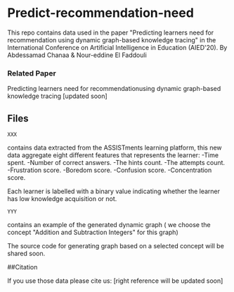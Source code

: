 # Predict-recommendation-need
This repo contains data used in the paper "Predicting learners need for recommendation using dynamic graph-based knowledge tracing" in the International Conference on Artificial Intelligence in Education (AIED'20).
By Abdessamad Chanaa & Nour-eddine El Faddouli
### Related Paper

Predicting learners need for recommendationusing dynamic graph-based knowledge tracing [updated soon]

## Files

 
```
XXX
``` 

contains data extracted from the ASSISTments learning platform, this new data aggregate eight different features that represents the learner:
-Time spent.
-Number of correct answers.
-The hints count.
-The attempts count.
-Frustration score.
-Boredom score.
-Confusion score.
-Concentration score.

Each learner is labelled with a binary value indicating whether the learner has low knowledge acquisition or not.

```
YYY 
```
contains an example of the generated dynamic graph ( we choose the concept "Addition and Subtraction Integers" for this graph)

The source code for generating graph based on a selected concept will be shared soon.

##Citation

If you use those data please cite us:
[right reference will be updated soon]
